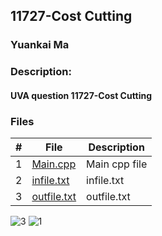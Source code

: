 ## 11727-Cost Cutting
### Yuankai Ma
### Description:
#### UVA question 11727-Cost Cutting

### Files

|   #   | File            | Description                                        |
| :---: | --------------- | -------------------------------------------------- |
|   1   | <a href="https://github.com/Kyrie-Ma/4883-Programming_Techniques-Ma/blob/master/Assignment/P01/11727/main.cpp" > Main.cpp         | Main cpp file      |
|   2   | <a href="https://github.com/Kyrie-Ma/4883-Programming_Techniques-Ma/blob/master/Assignment/P01/11727/infile.txt" > infile.txt         | infile.txt      |
|   3   | <a href="https://github.com/Kyrie-Ma/4883-Programming_Techniques-Ma/blob/master/Assignment/P01/11727/outfile.txt" > outfile.txt         | outfile.txt      |

![3](https://user-images.githubusercontent.com/60235679/91651405-f3b1fc80-ea51-11ea-8915-23aa1eac4c1e.png)
![1](https://user-images.githubusercontent.com/60235679/91671239-a5047100-eaea-11ea-82e8-51286ea2c1ff.png)

